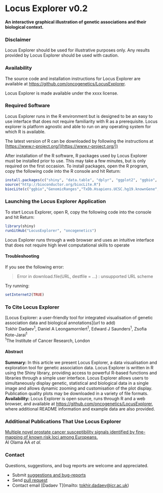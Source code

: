 Locus Explorer v0.2
=============
**An interactive graphical illustration of genetic associations and their biological context.**

### Disclaimer
Locus Explorer should be used for illustrative purposes only. Any results provided by Locus Explorer should be used with caution. 

### Availability  
The source code and installation instructions for Locus Explorer are available at https://github.com/oncogenetics/LocusExplorer.

Locus Explorer is made available under the xxxx license.

### Required Software
Locus Explorer runs in the R environment but is designed to be an easy to use interface that does not require familiarity with R as a prerequisite. Locus explorer is platform agnostic and able to run on any operating system for which R is available.

The latest version of R can be downloaded by following the instructions at [https://www.r-project.org/](https://www.r-project.org/])

After installation of  the R software, R packages used by Locus Explorer must be installed prior to use. This may take a few minutes, but is only required on the first occasion. To install packages, open the R program, copy the following code into the R console and hit Return:
```R
install.packages(c("shiny", "data.table", "dplyr", "ggplot2", "ggbio", "knitr", "markdown", "stringr"),dependencies = TRUE)
source("http://bioconductor.org/biocLite.R")
biocLite(c("ggbio","GenomicRanges","TxDb.Hsapiens.UCSC.hg19.knownGene","org.Hs.eg.db"))
```

### Launching the Locus Explorer Application
To start Locus Explorer, open R, copy the following code into the console and hit Return:
```R
library(shiny)  
runGitHub("LocusExplorer", "oncogenetics")
```

Locus Explorer runs through a web browser and uses an intuitive interface that does not require high level computational skills to operate

#### Troubleshooting
If you see the following error:
> Error in download.file(URL, destfile = ...) : 
>   unsupported URL scheme

Try running:
```R
setInternet2(TRUE)
```

### To Cite Locus Explorer
[Locus Explorer: a user-friendly tool for integrated visualisation of genetic association data and biological annotations](url to add)  
Tokhir Dadaev<sup>1</sup>, Daniel A Leongamornlert<sup>1</sup>, Edward J Saunders<sup>1</sup>, Zsofia Kote-Jarai<sup>1</sup>  
<sup>1</sup>The Institute of Cancer Research, London
#### Abstract
**Summary:** In this article we present Locus Explorer, a data visualisation and exploration tool for genetic association data. Locus Explorer is written in R using the Shiny library, providing access to powerful R-based functions and libraries through a simple user interface. Locus Explorer allows users to simultaneously display genetic, statistical and biological data in a single image and allows dynamic zooming and customisation of the plot display. Publication quality plots may be downloaded in a variety of file formats.  
**Availability:** Locus Explorer is open source, runs through R and a web browser, and available at https://github.com/oncogenetics/LocusExplorer, where additional README information and example data are also provided.

### Additional Publications That Use Locus Explorer
[Multiple novel prostate cancer susceptibility signals identified by fine-mapping of known risk loci among Europeans.](http://www.ncbi.nlm.nih.gov/pubmed/26025378)  
Al Olama AA *et al.*

### Contact  
Questions, suggestions, and bug reports are welcome and appreciated. 
- Submit [suggestions and bug-reports](https://github.com/oncogenetics/LocusExplorer/issues)
- Send [pull request](https://github.com/oncogenetics/LocusExplorer/pulls)
- Contact email [Dadaev T](mailto: tokhir.dadaev@icr.ac.uk)
